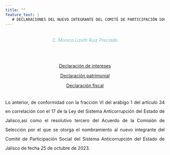 ```yaml
---
title: ""
feature_text: |
   # DECLARACIONES DEL NUEVO INTEGRANTE DEL COMITÉ DE PARTICIPACIÓN SOCIAL DEL SISTEMA ANTICORRUPCIÓN DEL ESTADO DE JALISCO
---  
```


<div class="row">
<div class="column">
<div style="text-align: center">
<h6 style="color: #75bec4;">C. Monica Lizeth Ruiz Preciado</h6></div><p></p>
<br>

<p style="text-align: center" class="svg_text_link3"><a href="/declaraciones/DECLARACION DE INTERESES 2023.pdf">Declaración de intereses</a></p>
<p style="text-align: center" class="svg_text_link3"><a href="/declaraciones/DECLARACION PATRIMONIAL 2023.pdf">Declaración patrimonial</a></p>
<p style="text-align: center" class="svg_text_link3"><a href="/declaraciones/DECLARACION DEL EJERCICIO FISCAL 2023.pdf">Declaración fiscal</a></p>
<br>
<div style="text-align:justify; line-height: 1.8rem"><span>Lo anterior, de conformidad con la fracción VI del arábigo 1 del artículo 34 en correlación con el 17 de la Ley del Sistema Anticorrupción del Estado de Jalisco,así como el resolutivo tercero del Acuerdo de la Comisión de Selección por el que se otorga el nombramiento al nuevo integrante del Comité de Participación Social del Sistema Anticorrupción del Estado de Jalisco de fecha 25 de octubre de 2023. 
</span></div>
</div>
</div>

